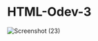 # HTML-Odev-3
![Screenshot (23)](https://github.com/davidoff0679/HTML-Odev-3/assets/148343427/fcd750a4-4e37-4b94-a98a-928d02fbea61)
